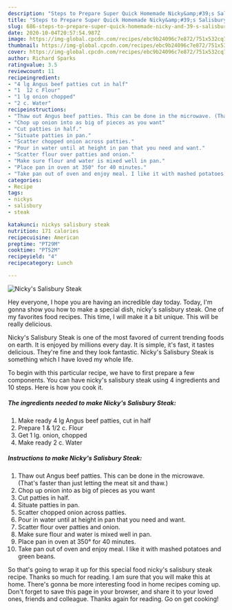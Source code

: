 ```yaml
---
description: "Steps to Prepare Super Quick Homemade Nicky&amp;#39;s Salisbury Steak"
title: "Steps to Prepare Super Quick Homemade Nicky&amp;#39;s Salisbury Steak"
slug: 686-steps-to-prepare-super-quick-homemade-nicky-and-39-s-salisbury-steak
date: 2020-10-04T20:57:54.987Z
image: https://img-global.cpcdn.com/recipes/ebc9b24096c7e872/751x532cq70/nickys-salisbury-steak-recipe-main-photo.jpg
thumbnail: https://img-global.cpcdn.com/recipes/ebc9b24096c7e872/751x532cq70/nickys-salisbury-steak-recipe-main-photo.jpg
cover: https://img-global.cpcdn.com/recipes/ebc9b24096c7e872/751x532cq70/nickys-salisbury-steak-recipe-main-photo.jpg
author: Richard Sparks
ratingvalue: 3.5
reviewcount: 11
recipeingredient:
- "4 lg Angus beef patties cut in half"
- "1  12 c Flour"
- "1 lg onion chopped"
- "2 c. Water"
recipeinstructions:
- "Thaw out Angus beef patties. This can be done in the microwave. (That&#39;s faster than just letting the meat sit and thaw.)"
- "Chop up onion into as big of pieces as you want"
- "Cut patties in half."
- "Situate patties in pan."
- "Scatter chopped onion across patties."
- "Pour in water until at height in pan that you need and want."
- "Scatter flour over patties and onion."
- "Make sure flour and water is mixed well in pan."
- "Place pan in oven at 350° for 40 minutes."
- "Take pan out of oven and enjoy meal. I like it with mashed potatoes and green beans."
categories:
- Recipe
tags:
- nickys
- salisbury
- steak

katakunci: nickys salisbury steak 
nutrition: 171 calories
recipecuisine: American
preptime: "PT29M"
cooktime: "PT52M"
recipeyield: "4"
recipecategory: Lunch

---
```



![Nicky&#39;s Salisbury Steak](https://img-global.cpcdn.com/recipes/ebc9b24096c7e872/751x532cq70/nickys-salisbury-steak-recipe-main-photo.jpg)

Hey everyone, I hope you are having an incredible day today. Today, I'm gonna show you how to make a special dish, nicky&#39;s salisbury steak. One of my favorites food recipes. This time, I will make it a bit unique. This will be really delicious.



Nicky&#39;s Salisbury Steak is one of the most favored of current trending foods on earth. It is enjoyed by millions every day. It is simple, it's fast, it tastes delicious. They're fine and they look fantastic. Nicky&#39;s Salisbury Steak is something which I have loved my whole life.


To begin with this particular recipe, we have to first prepare a few components. You can have nicky&#39;s salisbury steak using 4 ingredients and 10 steps. Here is how you cook it.

<!--inarticleads1-->

##### The ingredients needed to make Nicky&#39;s Salisbury Steak:

1. Make ready 4 lg Angus beef patties, cut in half
1. Prepare 1 &amp; 1/2 c. Flour
1. Get 1 lg. onion, chopped
1. Make ready 2 c. Water




<!--inarticleads2-->

##### Instructions to make Nicky&#39;s Salisbury Steak:

1. Thaw out Angus beef patties. This can be done in the microwave. (That&#39;s faster than just letting the meat sit and thaw.)
1. Chop up onion into as big of pieces as you want
1. Cut patties in half.
1. Situate patties in pan.
1. Scatter chopped onion across patties.
1. Pour in water until at height in pan that you need and want.
1. Scatter flour over patties and onion.
1. Make sure flour and water is mixed well in pan.
1. Place pan in oven at 350° for 40 minutes.
1. Take pan out of oven and enjoy meal. I like it with mashed potatoes and green beans.




So that's going to wrap it up for this special food nicky&#39;s salisbury steak recipe. Thanks so much for reading. I am sure that you will make this at home. There's gonna be more interesting food in home recipes coming up. Don't forget to save this page in your browser, and share it to your loved ones, friends and colleague. Thanks again for reading. Go on get cooking!
